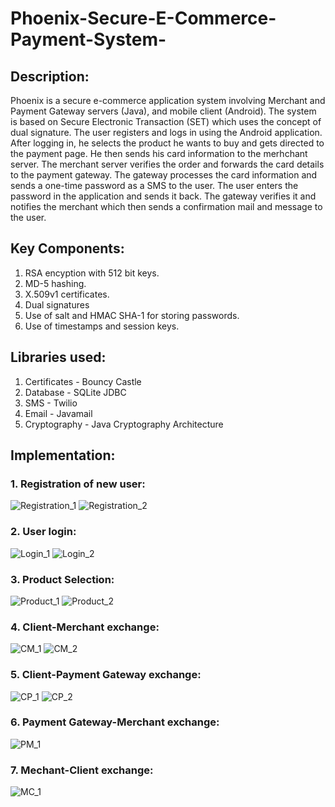 # Phoenix-Secure-E-Commerce-Payment-System-
## Description:
Phoenix is a secure e-commerce application system involving Merchant and Payment Gateway servers (Java), and mobile client (Android).
The system is based on Secure Electronic Transaction (SET) which uses the concept of dual signature. The user registers and logs in using the Android application. After logging in, he selects the product he wants to buy and gets directed to the payment page. He then sends his card information to the merhchant server. The merchant server verifies the order and forwards the card details to the payment gateway. The gateway processes the card information and sends a one-time password as a SMS to the user. The user enters the password in the application and sends it back. The gateway verifies it and notifies the merchant which then sends a confirmation mail and message to the user.
## Key Components:
1. RSA encyption with 512 bit keys.
2. MD-5 hashing.
3. X.509v1 certificates.
4. Dual signatures
5. Use of salt and HMAC SHA-1 for storing passwords.
6. Use of timestamps and session keys.
## Libraries used:
1. Certificates - Bouncy Castle
2. Database - SQLite JDBC
3. SMS - Twilio
4. Email - Javamail
5. Cryptography - Java Cryptography Architecture
## Implementation:
### 1. Registration of new user:
![Registration_1](/Images/Registration_bd.PNG?raw=true)
![Registration_2](/Images/Registration_mobile.PNG?raw=true)
### 2. User login:
![Login_1](/Images/Login_bd.PNG?raw=true)
![Login_2](/Images/Login_mobile.PNG?raw=true)
### 3. Product Selection:
![Product_1](/Images/Product_bd.PNG?raw=true)
![Product_2](/Images/Product_mobile.PNG?raw=true)
### 4. Client-Merchant exchange:
![CM_1](/Images/Client_Merchant_bd.PNG?raw=true)
![CM_2](/Images/Payment_mobile.PNG?raw=true)
### 5. Client-Payment Gateway exchange:
![CP_1](/Images/Client_PG.PNG?raw=true)
![CP_2](/Images/OTP_mobile.PNG?raw=true)
### 6. Payment Gateway-Merchant exchange:
![PM_1](/Images/PG_merchant_bd.PNG?raw=true)
### 7. Mechant-Client exchange:
![MC_1](/Images/email_mobile.PNG?raw=true)
